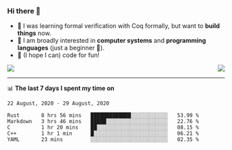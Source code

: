 ### Hi there 👋

- 🤔 I was learning formal verification with Coq formally, but want to **build things** now.
- 😬 I am broadly interested in **computer systems** and **programming languages** (just a beginner 🥺).
- 🤩 (I hope I can) code for fun!


<img align="right" src="https://github-readme-stats.vercel.app/api/top-langs?username=xxchan&hide=HTML,css&show_icons=true&icon_color=0366d6&text_color=24292e&bg_color=ffffff&hide_title=true" />
<img src="https://github-readme-stats.vercel.app/api?username=xxchan&show_icons=true&icon_color=0366d6&text_color=24292e&bg_color=ffffff&hide_title=true" />

---

📊 **The last 7 days I spent my time on** 

<!--START_SECTION:waka-->
```text
22 August, 2020 - 29 August, 2020

Rust       8 hrs 56 mins   █████████████░░░░░░░░░░░░   53.99 % 
Markdown   3 hrs 46 mins   █████░░░░░░░░░░░░░░░░░░░░   22.76 % 
C          1 hr 20 mins    ██░░░░░░░░░░░░░░░░░░░░░░░   08.15 % 
C++        1 hr 1 min      █░░░░░░░░░░░░░░░░░░░░░░░░   06.21 % 
YAML       23 mins         ░░░░░░░░░░░░░░░░░░░░░░░░░   02.35 %
```
<!--END_SECTION:waka-->

<!--
**xxchan/xxchan** is a ✨ _special_ ✨ repository because its `README.md` (this file) appears on your GitHub profile.

Here are some ideas to get you started:

- 🔭 I’m currently working on ...
- 🌱 I’m currently learning ...
- 👯 I’m looking to collaborate on ...
- 🤔 I’m looking for help with ...
- 💬 Ask me about ...
- 📫 How to reach me: ...
- 😄 Pronouns: ...
- ⚡ Fun fact: ...
-->
